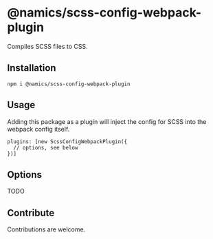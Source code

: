 # @namics/scss-config-webpack-plugin

Compiles SCSS files to CSS.

## Installation

```
npm i @namics/scss-config-webpack-plugin
```

## Usage

Adding this package as a plugin will inject the config for SCSS into the webpack
config itself.

```
plugins: [new ScssConfigWebpackPlugin({
  // options, see below
})]
```

## Options

TODO

## Contribute

Contributions are welcome.
